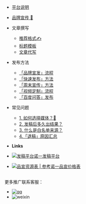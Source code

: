 * [平台说明](README)
* [品牌宣传 :star2:](branding)
* 文章撰写
  * [推荐格式✍️](writing/format)
  * [标题模板](writing/title)
  * [文章代写](writing/ghostwrite)
* 发布方法
  * [「品牌宣发」流程](posting/news-release)
  * [「快速发布」方法](posting/fast-release)
  * [「周末宣传」方法](posting/weekend-release)
  * [「视频定制」流程](posting/video-release)
  * [「百度问答」发布](posting/zhidao)
* 常见问题
  * [1. 如何选择媒体？:raising_hand:](FAQ/how-to-choose-news-media)
  * [2. 发稿后多久出结果？](FAQ/release-time)
  * [3. 什么是白名单来源？](FAQ/whitelist)
  * [4.「退稿」原因汇总](FAQ/how-to-avoid-withdrawal)

* **Links**

* [![发稿平台](https://www.seoipo.com/svg/logo_16.svg)诺一发稿平台](http://www.brandipo.com)
* [![品宣资源表 | 参考](https://www.seoipo.com/svg/download.svg)诺一品宣价格表](http://ziyuan.seoipo.com/%E8%AF%BA%E4%B8%80%E5%93%81%E5%AE%A3%E8%B5%84%E6%BA%90%E8%A1%A8.xlsx)

<br />
更多推广联系客服：

* [![qq](http://tc.seoipo.com/qq.png)](http://wpa.qq.com/msgrd?v=3&uin=244538479&site=qq&menu=yes)
* ![weixin](http://tc.seoipo.com/20191022150417.jpg)

